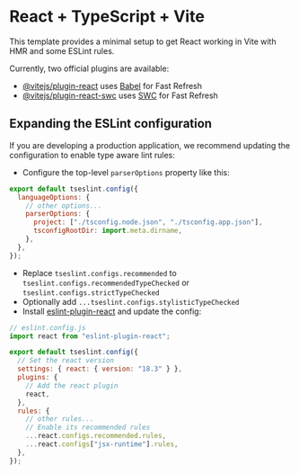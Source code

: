 # React + TypeScript + Vite

This template provides a minimal setup to get React working in Vite with HMR and some ESLint rules.

Currently, two official plugins are available:

- [@vitejs/plugin-react](https://github.com/vitejs/vite-plugin-react/blob/main/packages/plugin-react/README.md) uses [Babel](https://babeljs.io/) for Fast Refresh
- [@vitejs/plugin-react-swc](https://github.com/vitejs/vite-plugin-react-swc) uses [SWC](https://swc.rs/) for Fast Refresh

## Expanding the ESLint configuration

If you are developing a production application, we recommend updating the configuration to enable type aware lint rules:

- Configure the top-level `parserOptions` property like this:

```js
export default tseslint.config({
  languageOptions: {
    // other options...
    parserOptions: {
      project: ["./tsconfig.node.json", "./tsconfig.app.json"],
      tsconfigRootDir: import.meta.dirname,
    },
  },
});
```

- Replace `tseslint.configs.recommended` to `tseslint.configs.recommendedTypeChecked` or `tseslint.configs.strictTypeChecked`
- Optionally add `...tseslint.configs.stylisticTypeChecked`
- Install [eslint-plugin-react](https://github.com/jsx-eslint/eslint-plugin-react) and update the config:

```js
// eslint.config.js
import react from "eslint-plugin-react";

export default tseslint.config({
  // Set the react version
  settings: { react: { version: "18.3" } },
  plugins: {
    // Add the react plugin
    react,
  },
  rules: {
    // other rules...
    // Enable its recommended rules
    ...react.configs.recommended.rules,
    ...react.configs["jsx-runtime"].rules,
  },
});
```

<!-- my-app/
│── src/
│   ├── api/               # API çağrıları (axios, fetch vb.)
│   │   ├── index.ts       # Genel API ayarları
│   │   ├── userApi.ts     # Örnek API modülü
│   │   ├── eventApi.ts    # Başka bir API modülü
│   │
│   ├── assets/            # Statik dosyalar (resimler, ikonlar, fontlar)
│   │   ├── images/
│   │   ├── icons/
│   │   ├── fonts/
│   │
│   ├── components/        # UI Bileşenleri (button, card, modal vb.)
│   │   ├── common/        # Genel bileşenler (Button, Input, Modal vb.)
│   │   ├── layout/        # Sayfa düzeni bileşenleri (Header, Sidebar)
│   │   ├── ui/            # Özel UI bileşenleri
│   │   ├── index.ts       # Bileşenleri dışa aktarma
│   │
│   ├── config/            # Uygulama konfigürasyonları (env, constants vb.)
│   │   ├── constants.ts   # Sabit değerler
│   │   ├── routes.ts      # Route path’leri
│   │
│   ├── hooks/             # Özel React Hook'ları (custom hooks)
│   │   ├── useAuth.ts     # Kullanıcı yetkilendirme hook'u
│   │   ├── useFetch.ts    # API çağrıları için hook
│   │
│   ├── pages/             # Sayfa bileşenleri
│   │   ├── Home/          # Home Page bileşeni
│   │   ├── Login/         # Login Page bileşeni
│   │   ├── Dashboard/     # Dashboard Page bileşeni
│   │
│   ├── services/          # İş mantığını yöneten servisler
│   │   ├── authService.ts # Kullanıcı yetkilendirme servisi
│   │   ├── eventService.ts# Etkinlik servisleri
│   │
│   ├── store/             # Global state yönetimi (Redux, Zustand vb.)
│   │   ├── slices/        # Redux slice'ları
│   │   ├── store.ts       # Store yapılandırması
│   │
│   ├── styles/            # Genel ve global stiller
│   │   ├── globals.css    # Global CSS dosyası
│   │   ├── theme.ts       # Tema ayarları (styled-components, tailwind vb.)
│   │
│   ├── types/             # TypeScript arayüzleri ve türleri
│   │   ├── userTypes.ts   # Kullanıcı ile ilgili tipler
│   │   ├── eventTypes.ts  # Event ile ilgili tipler
│   │
│   ├── utils/             # Yardımcı fonksiyonlar (dateFormatter, debounce vb.)
│   │   ├── dateUtils.ts   # Tarih formatlama fonksiyonları
│   │   ├── storage.ts     # LocalStorage ve SessionStorage yönetimi
│   │
│   ├── App.tsx            # Uygulamanın ana bileşeni
│   ├── index.tsx          # React'in kök bileşeni
│
│── public/                 # HTML şablonu ve statik dosyalar
│── .env                     # Çevresel değişkenler
│── tsconfig.json             # TypeScript yapılandırması
│── package.json              # Bağımlılıklar
│── README.md                 # Proje açıklaması -->
